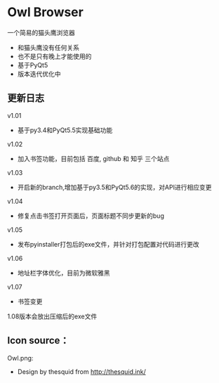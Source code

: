 # Owl Browser
一个简易的猫头鹰浏览器 

- 和猫头鹰没有任何关系
- 也不是只有晚上才能使用的
- 基于PyQt5
- 版本迭代优化中
## 更新日志

v1.01 
- 基于py3.4和PyQt5.5实现基础功能

v1.02
- 加入书签功能，目前包括 百度, github 和 知乎 三个站点

v1.03
- 开启新的branch,增加基于py3.5和PyQt5.6的实现，对API进行相应变更

v1.04 
- 修复点击书签打开页面后，页面标题不同步更新的bug

v1.05
- 发布pyinstaller打包后的exe文件，并针对打包配置对代码进行更改

v1.06
- 地址栏字体优化，目前为微软雅黑

v1.07
- 书签变更

1.08版本会放出压缩后的exe文件

## Icon source：
Owl.png:
- Design by thesquid from http://thesquid.ink/ 
